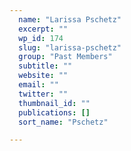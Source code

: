 ```yaml
---
  name: "Larissa Pschetz"
  excerpt: ""
  wp_id: 174
  slug: "larissa-pschetz"
  group: "Past Members"
  subtitle: ""
  website: ""
  email: ""
  twitter: ""
  thumbnail_id: ""
  publications: []
  sort_name: "Pschetz"

---
```

